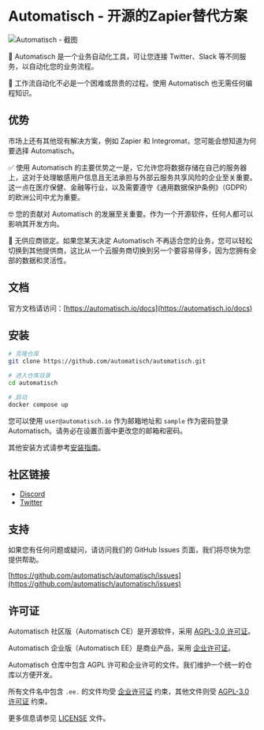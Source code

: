 # Automatisch - 开源的Zapier替代方案

![Automatisch - 截图](https://edas-hz.oss-cn-hangzhou.aliyuncs.com/edas-apps/charts-store/automatisch/image/191562539-e42f6c34-03c7-4dc4-bcf9-7f9473a9c64f.png)

🧐 Automatisch 是一个业务自动化工具，可让您连接 Twitter、Slack 等不同服务，以自动化您的业务流程。

💸 工作流自动化不必是一个困难或昂贵的过程。使用 Automatisch 也无需任何编程知识。

## 优势

市场上还有其他现有解决方案，例如 Zapier 和 Integromat，您可能会想知道为何要选择 Automatisch。

✅ 使用 Automatisch 的主要优势之一是，它允许您将数据存储在自己的服务器上，这对于处理敏感用户信息且无法承担与外部云服务共享风险的企业至关重要。这一点在医疗保健、金融等行业，以及需要遵守《通用数据保护条例》（GDPR）的欧洲公司中尤为重要。

🤓 您的贡献对 Automatisch 的发展至关重要。作为一个开源软件，任何人都可以影响其开发方向。

💙 无供应商锁定。如果您某天决定 Automatisch 不再适合您的业务，您可以轻松切换到其他提供商，这比从一个云服务商切换到另一个要容易得多，因为您拥有全部的数据和灵活性。

## 文档

官方文档请访问：[https://automatisch.io/docs](https://automatisch.io/docs)

## 安装

```bash
# 克隆仓库
git clone https://github.com/automatisch/automatisch.git

# 进入仓库目录
cd automatisch

# 启动
docker compose up
```

您可以使用 `user@automatisch.io` 作为邮箱地址和 `sample` 作为密码登录 Automatisch。请务必在设置页面中更改您的邮箱和密码。

其他安装方式请参考[安装指南](https://automatisch.io/docs/guide/installation)。

## 社区链接

- [Discord](https://discord.gg/dJSah9CVrC)
- [Twitter](https://twitter.com/automatischio)

## 支持

如果您有任何问题或疑问，请访问我们的 GitHub Issues 页面，我们将尽快为您提供帮助。

[https://github.com/automatisch/automatisch/issues](https://github.com/automatisch/automatisch/issues)

## 许可证

Automatisch 社区版（Automatisch CE）是开源软件，采用 [AGPL-3.0 许可证](LICENSE.agpl)。

Automatisch 企业版（Automatisch EE）是商业产品，采用 [企业许可证](LICENSE.enterprise)。

Automatisch 仓库中包含 AGPL 许可和企业许可的文件。我们维护一个统一的仓库以方便开发。

所有文件名中包含 `.ee.` 的文件均受 [企业许可证](LICENSE.enterprise) 约束，其他文件则受 [AGPL-3.0 许可证](LICENSE.agpl) 约束。

更多信息请参见 [LICENSE](LICENSE) 文件。
